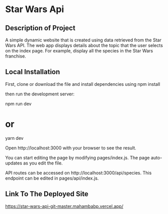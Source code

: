 # Star Wars Api

## Description of Project

A simple dynamic website that is created using data retrieved from the Star Wars API. The web app  displays details about the topic that the user selects on the index page.
For example, display all the species in the Star Wars franchise.

## Local Installation

First, clone or download the file and install dependencies using npm install

then run the development server:

npm run dev
# or
yarn dev

Open http://localhost:3000 with your browser to see the result.

You can start editing the page by modifying pages/index.js. The page auto-updates as you edit the file.

API routes can be accessed on http://localhost:3000/api/species. This endpoint can be edited in pages/api/index.js.

## Link To The Deployed Site

https://star-wars-api-git-master.mahambabp.vercel.app/


